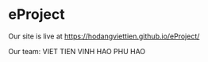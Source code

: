 # eProject

Our site is live at https://hodangviettien.github.io/eProject/

Our team:
VIET TIEN
VINH HAO
PHU HAO

